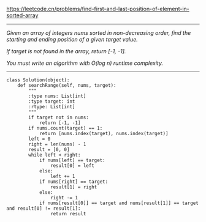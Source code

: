 https://leetcode.cn/problems/find-first-and-last-position-of-element-in-sorted-array
***
*Given an array of integers nums sorted in non-decreasing order, find the starting and ending position of a given target value.*

*If target is not found in the array, return [-1, -1].*

*You must write an algorithm with O(log n) runtime complexity.*
***
```
class Solution(object):
    def searchRange(self, nums, target):
        """
        :type nums: List[int]
        :type target: int
        :rtype: List[int]
        """
        if target not in nums:
            return [-1, -1]
        if nums.count(target) == 1:
            return [nums.index(target), nums.index(target)]
        left = 0
        right = len(nums) - 1
        result = [0, 0]
        while left < right:
            if nums[left] == target:
                result[0] = left
            else:
                left += 1
            if nums[right] == target:
                result[1] = right
            else:
                right -= 1
            if nums[result[0]] == target and nums[result[1]] == target and result[0] != result[1]:
                return result
